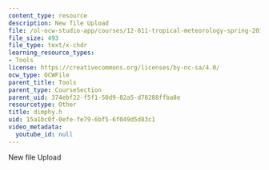 ```yaml
---
content_type: resource
description: New file Upload
file: /ol-ocw-studio-app/courses/12-811-tropical-meteorology-spring-2011/15a1bc0f0efefe796bf56f049d5d83c1_dimphy.h
file_size: 493
file_type: text/x-chdr
learning_resource_types:
- Tools
license: https://creativecommons.org/licenses/by-nc-sa/4.0/
ocw_type: OCWFile
parent_title: Tools
parent_type: CourseSection
parent_uid: 374ebf22-f5f1-50d9-82a5-d78288ffba8e
resourcetype: Other
title: dimphy.h
uid: 15a1bc0f-0efe-fe79-6bf5-6f049d5d83c1
video_metadata:
  youtube_id: null
---
```

New file Upload